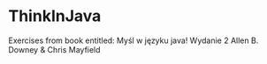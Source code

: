 # ThinkInJava
Exercises from book entitled:
Myśl w języku java!
Wydanie 2
Allen B. Downey & Chris Mayfield
